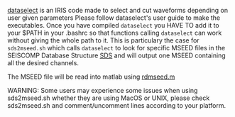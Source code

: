 [dataselect](https://github.com/iris-edu/dataselect) is an IRIS code made to select and cut waveforms depending on user given parameters
Please follow dataselect's user guide to make the executables.
Once you have compiled `dataselect` you HAVE TO add it to your $PATH in your .bashrc so that functions calling `dataselect` can work without giving the whole path to it.
This is particulary the case for `sds2mseed.sh` which calls `dataselect` to look for specific MSEED files in the SEISCOMP Database Structure [SDS](https://www.seiscomp3.org/wiki/doc/applications/slarchive/SDS) and will output one MSEED containing all the desired channels.

The MSEED file will be read into matlab using [rdmseed.m](https://www.mathworks.com/matlabcentral/fileexchange/28803-rdmseed-and-mkmseed--read-and-write-miniseed-files?requestedDomain=www.mathworks.com)

WARNING: Some users may experience some issues when using sds2mseed.sh whether they are using MacOS or UNIX, please check sds2mseed.sh and comment/uncomment lines according to your platform.
